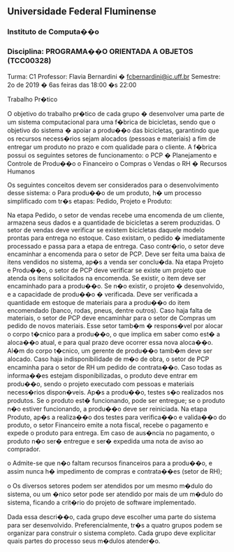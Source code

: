 ## Universidade Federal Fluminense
### Instituto de Computa��o


### Disciplina: PROGRAMA��O ORIENTADA A OBJETOS (TCC00328)
Turma: C1
Professor: Flavia Bernardini � fcbernardini@ic.uff.br
Semestre: 2o de 2019 � 6as feiras das 18:00 �s 22:00

Trabalho Pr�tico

O objetivo do trabalho pr�tico de cada grupo � desenvolver uma parte de um sistema computacional para uma f�brica de bicicletas, sendo que o objetivo do sistema � apoiar a produ��o das bicicletas, garantindo que os recursos necess�rios sejam alocados (pessoas e materiais) a fim de entregar um produto no prazo e com qualidade para o cliente.
A f�brica possui os seguintes setores de funcionamento:
o PCP � Planejamento e Controle de Produ��o
o Financeiro
o Compras
o Vendas
o RH � Recursos Humanos

Os seguintes conceitos devem ser considerados para o desenvolvimento desse sistema:
o Para produ��o de um produto, h� um processo simplificado com tr�s etapas: Pedido, Projeto e Produto:

Na etapa Pedido, o setor de vendas recebe uma encomenda de um cliente, armazena seus dados e a quantidade de bicicletas a serem produzidas. O setor de vendas deve verificar se existem bicicletas daquele modelo prontas para entrega no estoque. Caso existam, o pedido � imediatamente processado e passa para a etapa de entrega. Caso contr�rio, o setor deve encaminhar a encomenda para o setor de PCP.
Deve ser feita uma baixa de itens vendidos no sistema, ap�s a venda ser conclu�da.
Na etapa Projeto e Produ��o, o setor de PCP deve verificar se existe um projeto que atenda os itens solicitados na encomenda. Se existir, o item deve ser encaminhado para a produ��o. Se n�o existir, o projeto � desenvolvido, e a capacidade de produ��o � verificada. Deve ser verificada a quantidade em estoque de materiais para a produ��o do item encomendado (banco, rodas, pneus, dentre outros). Caso haja falta de materiais, o setor de PCP deve encaminhar para o setor de Compras um pedido de novos materiais. Esse setor tamb�m � respons�vel por alocar o corpo t�cnico para a produ��o, o que implica em saber como est� a
aloca��o atual, e para qual prazo deve ocorrer essa nova aloca��o. Al�m do corpo t�cnico, um gerente de produ��o tamb�m deve ser alocado. Caso haja indisponibilidade de m�o de obra, o setor de PCP encaminha para o setor de RH um pedido de contrata��o. Caso todas as informa��es estejam disponibilizadas, o produto deve entrar em produ��o, sendo o projeto executado com pessoas e materiais necess�rios dispon�veis. Ap�s a produ��o, testes s�o realizados nos produtos. Se o produto est� funcionando, pode ser entregue; se o produto n�o estiver funcionando, a produ��o deve ser reiniciada.
Na etapa Produto, ap�s a realiza��o dos testes para verifica��o e valida��o do produto, o setor Financeiro emite a nota fiscal, recebe o pagamento e expede o produto para entrega. Em caso de aus�ncia no pagamento, o produto n�o ser� entregue e ser� expedida uma nota de aviso ao comprador.

o Admite-se que n�o faltam recursos financeiros para a produ��o, e assim nunca h� impedimento de compras e contrata��es (setor de RH);

o Os diversos setores podem ser atendidos por um mesmo m�dulo do sistema, ou um �nico setor pode ser atendido por mais de um m�dulo do sistema, ficando a crit�rio do projeto de software implementado.

Dada essa descri��o, cada grupo deve escolher uma parte do sistema para ser desenvolvido. Preferencialmente, tr�s a quatro grupos podem se organizar para construir o sistema completo. Cada grupo deve explicitar quais partes do processo seus m�dulos atender�o.

